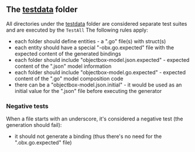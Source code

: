 ## The [testdata](testdata) folder
All directories under the [testdata](testdata) folder are considered separate test suites and are executed by the `TestAll`
The following rules apply:
* each folder should define entities - a ".go" file(s) with struct(s)
* each entity should have a special "-obx.go.expected" file with the expected content of the generated bindings
* each folder should include "objectbox-model.json.expected" - expected content of the ".json" model information
* each folder should include "objectbox-model.go.expected" - expected content of the ".go" model composition code
* there can be a "objectbox-model.json.initial" - it would be used as an initial value for the ".json" file before executing the generator 

### Negative tests
When a file starts with an underscore, it's considered a negative test (the generation should fail):
* it should not generate a binding (thus there's no need for the ".obx.go.expected" file)


 